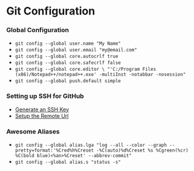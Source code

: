 # Git Configuration

### Global Configuration
- `git config --global user.name "My Name"`
- `git config --global user.email "my@email.com"`
- `git config --global core.autocrlf true`
- `git config --global core.safecrlf false`
- `git config --global core.editor \ "'C:/Program Files (x86)/Notepad++/notepad++.exe' -multiInst -notabbar -nosession"`
- `git config --global push.default simple`

### Setting up SSH for GitHub
- [Generate an SSH Key](https://help.github.com/articles/generating-ssh-keys/)
- [Setup the Remote Url](https://help.github.com/articles/changing-a-remote-s-url/)

### Awesome Aliases
- `git config --global alias.lga "log --all --color --graph --pretty=format:'%Cred%h%Creset -%C(auto)%d%Creset %s %Cgreen(%cr) %C(bold blue)<%an>%Creset' --abbrev-commit"`
- `git config --global alias.s "status -s"`
